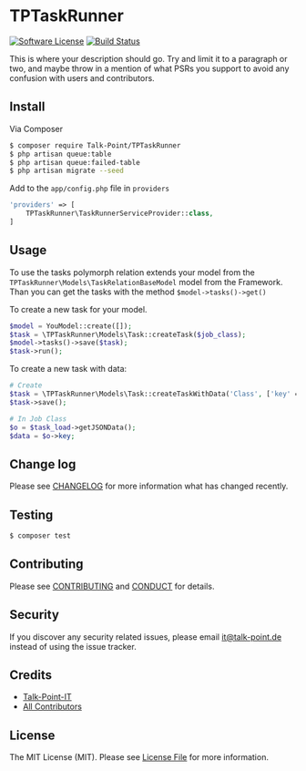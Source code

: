 # TPTaskRunner

[![Software License][ico-license]](LICENSE.md)
[![Build Status](https://travis-ci.org/Talk-Point/tp-laravel-s3-queue-develop.svg?branch=master)](https://travis-ci.org/Talk-Point/tp-laravel-s3-queue-develop)

This is where your description should go. Try and limit it to a paragraph or two, and maybe throw in a mention of what
PSRs you support to avoid any confusion with users and contributors.

## Install

Via Composer

``` bash
$ composer require Talk-Point/TPTaskRunner
$ php artisan queue:table
$ php artisan queue:failed-table
$ php artisan migrate --seed
```

Add to the `app/config.php` file in `providers`

```php
'providers' => [
    TPTaskRunner\TaskRunnerServiceProvider::class,
]
```

## Usage

To use the tasks polymorph relation extends your model from the `TPTaskRunner\Models\TaskRelationBaseModel` model from the Framework.
Than you can get the tasks with the method `$model->tasks()->get()`

To create a new task for your model.

```php
$model = YouModel::create([]);
$task = \TPTaskRunner\Models\Task::createTask($job_class);
$model->tasks()->save($task);
$task->run();
```

To create a new task with data:

```php
# Create
$task = \TPTaskRunner\Models\Task::createTaskWithData('Class', ['key' => 'value']);
$task->save();

# In Job Class
$o = $task_load->getJSONData();
$data = $o->key;
```

## Change log

Please see [CHANGELOG](CHANGELOG.md) for more information what has changed recently.

## Testing

``` bash
$ composer test
```

## Contributing

Please see [CONTRIBUTING](CONTRIBUTING.md) and [CONDUCT](CONDUCT.md) for details.

## Security

If you discover any security related issues, please email it@talk-point.de instead of using the issue tracker.

## Credits

- [Talk-Point-IT][link-author]
- [All Contributors][link-contributors]

## License

The MIT License (MIT). Please see [License File](LICENSE.md) for more information.

[ico-version]: https://img.shields.io/packagist/v/Talk-Point/TPTaskRunner.svg?style=flat-square
[ico-license]: https://img.shields.io/badge/license-MIT-brightgreen.svg?style=flat-square
[ico-travis]: https://img.shields.io/travis/Talk-Point/TPTaskRunner/master.svg?style=flat-square
[ico-scrutinizer]: https://img.shields.io/scrutinizer/coverage/g/Talk-Point/TPTaskRunner.svg?style=flat-square
[ico-code-quality]: https://img.shields.io/scrutinizer/g/Talk-Point/TPTaskRunner.svg?style=flat-square
[ico-downloads]: https://img.shields.io/packagist/dt/Talk-Point/TPTaskRunner.svg?style=flat-square

[link-packagist]: https://packagist.org/packages/Talk-Point/TPTaskRunner
[link-travis]: https://travis-ci.org/Talk-Point/TPTaskRunner
[link-scrutinizer]: https://scrutinizer-ci.com/g/Talk-Point/TPTaskRunner/code-structure
[link-code-quality]: https://scrutinizer-ci.com/g/Talk-Point/TPTaskRunner
[link-downloads]: https://packagist.org/packages/Talk-Point/TPTaskRunner
[link-author]: https://github.com/Talk-Point
[link-contributors]: ../../contributors
